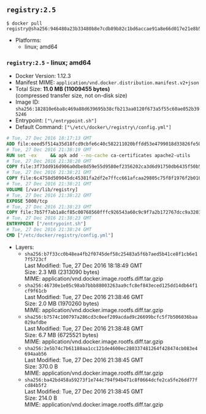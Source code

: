 ## `registry:2.5`

```console
$ docker pull registry@sha256:946480a23b33480b8e7cdb89b82c1bd6accae91a8e66d017e21e8b56551f6209
```

-	Platforms:
	-	linux; amd64

### `registry:2.5` - linux; amd64

-	Docker Version: 1.12.3
-	Manifest MIME: `application/vnd.docker.distribution.manifest.v2+json`
-	Total Size: **11.0 MB (11009455 bytes)**  
	(compressed transfer size, not on-disk size)
-	Image ID: `sha256:182810e6ba8c469a88d639695b38cfb213aa0120f673a5f55c60ae052b395246`
-	Entrypoint: `["\/entrypoint.sh"]`
-	Default Command: `["\/etc\/docker\/registry\/config.yml"]`

```dockerfile
# Tue, 27 Dec 2016 18:17:13 GMT
ADD file:eeed5f514a35d18fcd9cbfe6c40c582211020bffdd53e4799018d33826fe5067 in / 
# Tue, 27 Dec 2016 21:38:19 GMT
RUN set -ex     && apk add --no-cache ca-certificates apache2-utils
# Tue, 27 Dec 2016 21:38:20 GMT
COPY file:3f73dd916d906a0dbe8d59e55d9580ef2356202ca3d6d91750db6435f50b5e7b in /bin/registry 
# Tue, 27 Dec 2016 21:38:21 GMT
COPY file:6c4758d509045dc45381fa2df2e7ffcc661afcaa29805c75f8f1976f2b016db8 in /etc/docker/registry/config.yml 
# Tue, 27 Dec 2016 21:38:21 GMT
VOLUME [/var/lib/registry]
# Tue, 27 Dec 2016 21:38:22 GMT
EXPOSE 5000/tcp
# Tue, 27 Dec 2016 21:38:23 GMT
COPY file:7b57f7ab1a8cf85c00768560fffc926543a60c9c9f7a2b172767dcc9a3203394 in /entrypoint.sh 
# Tue, 27 Dec 2016 21:38:23 GMT
ENTRYPOINT ["/entrypoint.sh"]
# Tue, 27 Dec 2016 21:38:24 GMT
CMD ["/etc/docker/registry/config.yml"]
```

-	Layers:
	-	`sha256:b7f33cc0b48ea4fb2f0745def58c25483a5f6b7aed5b41ce8f1cb6e17f5723cf`  
		Last Modified: Tue, 27 Dec 2016 18:18:49 GMT  
		Size: 2.3 MB (2313090 bytes)  
		MIME: application/vnd.docker.image.rootfs.diff.tar.gzip
	-	`sha256:46730e1e05c98ab7bbb88003263aa9cfc8ef843eced125dd14db64f1cf9f61cb`  
		Last Modified: Tue, 27 Dec 2016 21:38:46 GMT  
		Size: 2.0 MB (1970260 bytes)  
		MIME: application/vnd.docker.image.rootfs.diff.tar.gzip
	-	`sha256:b7574c100797a286cd3c0eef209acdad9c26699bcfc5f7b506036baa029afdbe`  
		Last Modified: Tue, 27 Dec 2016 21:38:48 GMT  
		Size: 6.7 MB (6725521 bytes)  
		MIME: application/vnd.docker.image.rootfs.diff.tar.gzip
	-	`sha256:2e5b74c7b61188aa1cc121de4600ec280337481264f428474cb083e4694aab56`  
		Last Modified: Tue, 27 Dec 2016 21:38:45 GMT  
		Size: 370.0 B  
		MIME: application/vnd.docker.image.rootfs.diff.tar.gzip
	-	`sha256:ba42bd458a59273f1e744c794f94b471c8f0664dcfe2ca5fe26dd77fcd84b5f2`  
		Last Modified: Tue, 27 Dec 2016 21:38:45 GMT  
		Size: 214.0 B  
		MIME: application/vnd.docker.image.rootfs.diff.tar.gzip
